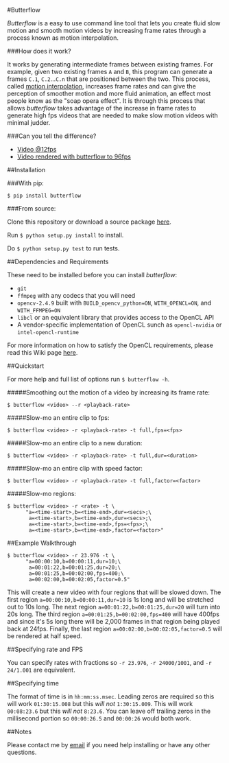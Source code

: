 #Butterflow

*Butterflow* is a easy to use command line tool that lets you create fluid slow
motion and smooth motion videos by increasing frame rates through a process
known as motion interpolation.

###How does it work?

It works by generating intermediate frames between existing frames. For example,
given two existing frames `A` and `B`, this program can generate a frames `C.1`,
`C.2`...`C.n` that are positioned between the two. This process, called
[motion interpolation](http://en.wikipedia.org/wiki/Motion_interpolation),
increases frame rates and can give the perception of smoother motion and more
fluid animation, an effect most people know as the "soap opera effect". It is
through this process that allows *butterflow* takes advantage of the increase
in frame rates to generate high fps videos that are needed to make slow motion
videos with minimal judder.

###Can you tell the difference?

* [Video @12fps](https://dl.dropboxusercontent.com/u/103239050/gel12-scaled.mp4)
* [Video rendered with butterflow to 96fps](https://dl.dropboxusercontent.com/u/103239050/gel96-scaled.mp4)

##Installation

###With pip:

```$ pip install butterflow```

###From source:

Clone this repository or download a source package
[here](https://github.com/dthpham/butterflow/tarball/0.1.1).

Run `$ python setup.py install` to install.

Do `$ python setup.py test` to run tests.

##Dependencies and Requirements

These need to be installed before you can install *butterflow*:

* `git`
* `ffmpeg` with any codecs that you will need
* `opencv-2.4.9` built with `BUILD_opencv_python=ON`, `WITH_OPENCL=ON`,
and `WITH_FFMPEG=ON`
* `libcl` or an equivalent library that provides access to the OpenCL API
* A vendor-specific implementation of OpenCL sunch as `opencl-nvidia` or
`intel-opencl-runtime`

For more information on how to satisfy the OpenCL requirements, please read this
Wiki page [here](https://wiki.archlinux.org/index.php/Opencl).

##Quickstart

For more help and full list of options run ```$ butterflow -h```.

#####Smoothing out the motion of a video by increasing its frame rate:

```
$ butterflow <video> --r <playback-rate>
```

#####Slow-mo an entire clip to fps:

```
$ butterflow <video> -r <playback-rate> -t full,fps=<fps>
```

#####Slow-mo an entire clip to a new duration:

```
$ butterflow <video> -r <playback-rate> -t full,dur=<duration>
```

#####Slow-mo an entire clip with speed factor:

```
$ butterflow <video> -r <playback-rate> -t full,factor=<factor>
```

#####Slow-mo regions:

```
$ butterflow <video> -r <rate> -t \
      "a=<time-start>,b=<time-end>,dur=<secs>;\
       a=<time-start>,b=<time-end>,dur=<secs>;\
       a=<time-start>,b=<time-end>,fps=<fps>;\
       a=<time-start>,b=<time-end>,factor=<factor>"
```


##Example Walkthrough

```
$ butterflow <video> -r 23.976 -t \
      "a=00:00:10,b=00:00:11,dur=10;\
       a=00:01:22,b=00:01:25,dur=20;\
       a=00:01:25,b=00:02:00,fps=400;\
       a=00:02:00,b=00:02:05,factor=0.5"
```

This will create a new video with four regions that will be slowed down. The
first region `a=00:00:10,b=00:00:11,dur=10` is 1s long and will be stretched out
to 10s long. The next region `a=00:01:22,b=00:01:25,dur=20` will turn into 20s
long. The third region `a=00:01:25,b=00:02:00,fps=400` will have 400fps and
since it's 5s long there will be 2,000 frames in that region being played back
at 24fps. Finally, the last region `a=00:02:00,b=00:02:05,factor=0.5` will be
rendered at half speed.


##Specifying rate and FPS

You can specify rates with fractions so `-r 23.976`, `-r 24000/1001`, and
`-r 24/1.001` are equivalent.

##Specifying time

The format of time is in `hh:mm:ss.msec`. Leading zeros are required so this
will work `01:30:15.008` but this *will not* `1:30:15.009`. This will work
`00:08:23.6` but this *will not* `8:23.6`. You can leave off trailing zeros in
the millisecond portion so `00:00:26.5` and `00:00:26` would both work.

##Notes

Please contact me by [email](mailto:dthpham@gmail.com) if you need help
installing or have any other questions.
